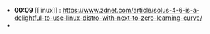 - **00:09** [[linux]] :  https://www.zdnet.com/article/solus-4-6-is-a-delightful-to-use-linux-distro-with-next-to-zero-learning-curve/
-